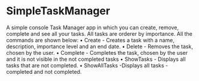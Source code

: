 # SimpleTaskManager
A simple console Task Manager app in which you can create, remove, complete and see all your tasks.
All tasks are orderer by importance. All the commands are shown below:
    • Create - Creates a task with a name, description, importance level and an end date.
    • Delete - Removes the task, chosen by the user.
    • Complete - Completes the task, chosen by the user and it is not visible in the not completed tasks
    • ShowTasks - Displays all tasks that are not completed.
    • ShowAllTasks -Displays all tasks - completed and not completed.